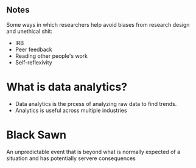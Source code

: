 ## Notes

Some ways in which researchers help avoid biases from research design and unethical shit:
- IRB
- Peer feedback
- Reading other people's work
- Self-reflexivity

# What is data analytics?
- Data analytics is the prcess of analyzing raw data to find trends.
- Analytics is useful across multiple industries

# Black Sawn
An unpredictable event that is beyond what is normally expected of a situation and has potentially servere consequences
